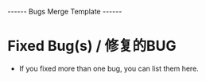 ------ Bugs Merge Template ------

# Fixed Bug(s) / 修复的BUG
* If you fixed more than one bug, you can list them here.

